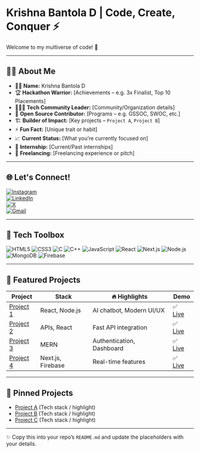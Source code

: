 # Krishna Bantola D | Code, Create, Conquer ⚡
Welcome to my multiverse of code! 🧠

---

## 👨‍💻 About Me

- 🧑‍💻 **Name:** Krishna Bantola D  
- 🏆 **Hackathon Warrior:** [Achievements – e.g. 3x Finalist, Top 10 Placements]  
- 👨🏻‍💻 **Tech Community Leader:** [Community/Organization details]  
- 🌱 **Open Source Contributor:** [Programs – e.g. GSSOC, SWOC, etc.]  
- 🏗️ **Builder of Impact:** [Key projects – `Project A`, `Project B`]  
- ⚡ **Fun Fact:** [Unique trait or habit]  
- 📈 **Current Status:** [What you’re currently focused on]  
- 🏢 **Internship:** [Current/Past internships]  
- 💼 **Freelancing:** [Freelancing experience or pitch]  

---

## 🌐 Let's Connect!

[![Instagram](https://img.shields.io/badge/Instagram-E4405F?style=for-the-badge&logo=instagram&logoColor=white)](https://instagram.com/your-username)  
[![LinkedIn](https://img.shields.io/badge/LinkedIn-0077B5?style=for-the-badge&logo=linkedin&logoColor=white)](https://linkedin.com/in/your-username)  
[![X](https://img.shields.io/badge/Twitter(X)-000000?style=for-the-badge&logo=x&logoColor=white)](https://x.com/your-username)  
[![Gmail](https://img.shields.io/badge/Email-EA4335?style=for-the-badge&logo=gmail&logoColor=white)](mailto:your-email@gmail.com)  

---

## 🧰 Tech Toolbox

![HTML5](https://img.shields.io/badge/HTML5-E34F26?logo=html5&logoColor=white&style=for-the-badge)
![CSS3](https://img.shields.io/badge/CSS3-1572B6?logo=css3&logoColor=white&style=for-the-badge)
![C](https://img.shields.io/badge/C-00599C?logo=c&logoColor=white&style=for-the-badge)
![C++](https://img.shields.io/badge/C++-00599C?logo=c%2B%2B&logoColor=white&style=for-the-badge)
![JavaScript](https://img.shields.io/badge/JavaScript-F7DF1E?logo=javascript&logoColor=black&style=for-the-badge)
![React](https://img.shields.io/badge/React-20232A?logo=react&logoColor=61DAFB&style=for-the-badge)
![Next.js](https://img.shields.io/badge/Next.js-000000?logo=nextdotjs&logoColor=white&style=for-the-badge)
![Node.js](https://img.shields.io/badge/Node.js-339933?logo=nodedotjs&logoColor=white&style=for-the-badge)
![MongoDB](https://img.shields.io/badge/MongoDB-47A248?logo=mongodb&logoColor=white&style=for-the-badge)
![Firebase](https://img.shields.io/badge/Firebase-FFCA28?logo=firebase&logoColor=black&style=for-the-badge)

---

## 🚀 Featured Projects

| Project | Stack | 🔥 Highlights | Demo |
|---------|-------|--------------|------|
| [Project 1](project1-link) | React, Node.js | AI chatbot, Modern UI/UX | ✅ [Live](project1-demo) |
| [Project 2](project2-link) | APIs, React | Fast API integration | ✅ [Live](project2-demo) |
| [Project 3](project3-link) | MERN | Authentication, Dashboard | ✅ [Live](project3-demo) |
| [Project 4](project4-link) | Next.js, Firebase | Real-time features | ✅ [Live](project4-demo) |

---

## 📌 Pinned Projects

- [Project A](projectA-link) (Tech stack / highlight)  
- [Project B](projectB-link) (Tech stack / highlight)  
- [Project C](projectC-link) (Tech stack / highlight)  

---

✨ Copy this into your repo’s `README.md` and update the placeholders with your details.  
